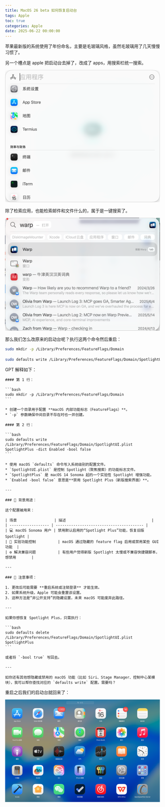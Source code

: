 ```yaml
---
title: MacOS 26 beta 如何恢复启动台
tags: Apple
toc: true
categories: Apple
date: 2025-06-22 00:00:00
---
```


苹果最新版的系统使用了年份命名，主要是毛玻璃风格，虽然毛玻璃用了几天慢慢习惯了。

另一个槽点是 apple 把启动台去掉了，改成了 apps，用搜索栏统一搜索。

![afe4c7a5c5be827826a5052bef99b15d](https://raw.githubusercontent.com/cloudsmithy/picgo-imh/master/afe4c7a5c5be827826a5052bef99b15d.png)

除了检索应用，也能检索邮件和文件什么的，属于是一键搜索了。

<!-- more -->

![f2ffc0aca969718696707c309990f94a](https://raw.githubusercontent.com/cloudsmithy/picgo-imh/master/f2ffc0aca969718696707c309990f94a.png)

那么我们怎么改原来的启动台呢？执行这两个命令然后重启：

```bash
sudo mkdir -p /Library/Preferences/FeatureFlags/Domain

sudo defaults write /Library/Preferences/FeatureFlags/Domain/SpotlightUI.plist SpotlightPlus -dict Enabled -bool false
```

GPT 解释如下：

````
#### 第 1 行：

```bash
sudo mkdir -p /Library/Preferences/FeatureFlags/Domain
```

* 创建一个目录用于配置 **macOS 内部功能标志（FeatureFlags）**。
* `-p` 参数确保中间目录不存在时也一并创建。

#### 第 2 行：

```bash
sudo defaults write /Library/Preferences/FeatureFlags/Domain/SpotlightUI.plist SpotlightPlus -dict Enabled -bool false
```

* 使用 macOS `defaults` 命令写入系统级别的配置文件。
* `SpotlightUI.plist` 是控制 Spotlight（聚焦搜索）的功能标志文件。
* `SpotlightPlus` 是 macOS 14 Sonoma 起的一个实验性 Spotlight 增强功能。
* `Enabled -bool false` 意思是**禁用 Spotlight Plus（新版搜索界面）**。

---

### 🧩 背景用途：

这个配置被用来：

| 场景                 | 描述                                       |
| ------------------ | ---------------------------------------- |
| 💻 macOS Sonoma 用户 | 禁用默认启用的“Spotlight Plus”功能，恢复旧版 Spotlight |
| 🧪 实验功能控制          | macOS 通过隐藏的 feature flag 启用或禁用某些 GUI 功能  |
| ⚙️ 解决兼容问题          | 有些用户觉得新版 Spotlight 太慢或不兼容快捷键脚本，想禁用       |

---

### 🚨 注意事项：

1. 更改后可能需要 **重启系统或注销登录** 才能生效。
2. 如果系统升级，Apple 可能会重置该设置。
3. 这种方法是“非公开支持”的隐藏设置，未来 macOS 可能废弃此路径。

---

如果你想恢复 Spotlight Plus，只需执行：

```bash
sudo defaults delete /Library/Preferences/FeatureFlags/Domain/SpotlightUI.plist SpotlightPlus
```

或者将 `-bool true` 写回去。

---

如你还有其他想隐藏或禁用的 macOS 功能（比如 Siri、Stage Manager、控制中心某模块），我可以帮你查找对应的 `defaults write` 配置。需要吗？

````

重启之后我们的启动台就回来了：

![dbd2d68cadcb6d80d8df9cbfe240dace](https://raw.githubusercontent.com/cloudsmithy/picgo-imh/master/dbd2d68cadcb6d80d8df9cbfe240dace.png)
